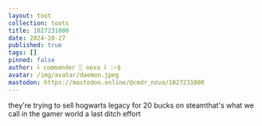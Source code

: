 ```yaml
---
layout: toot
collection: toots
title: 1027231000
date: 2024-10-27
published: true
tags: []
pinned: false
author: ⸸ commander ░ nova ⸸ :~$
avatar: /img/avatar/daemon.jpeg
mastodon: https://mastodon.online/@cmdr_nova/1027231000
---
```


they're trying to sell hogwarts legacy for 20 bucks on steamthat's what we call in the gamer world a last ditch effort

